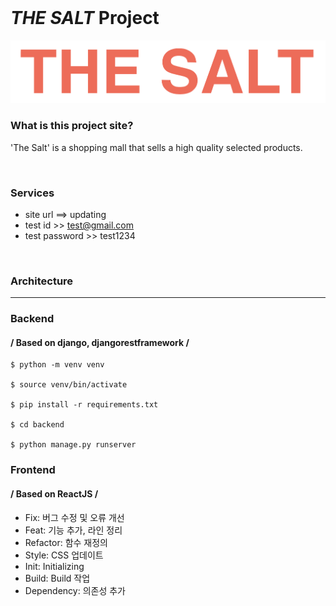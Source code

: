 </br>

# *THE SALT* Project #
![logo](./platform/src/factory/images/theSalt.png)

### What is this project site? ###
'The Salt' is a shopping mall that sells a high quality selected products.

<br/>

### Services ### 
- site url ==> updating
- test id >> test@gmail.com
- test password >> test1234 

<br/>

### Architecture ###
***
### 

### Backend
#### / Based on django, djangorestframework /
```
$ python -m venv venv

$ source venv/bin/activate

$ pip install -r requirements.txt

$ cd backend

$ python manage.py runserver
```

### Frontend
#### / Based on ReactJS /

* Fix: 버그 수정 및 오류 개선
* Feat: 기능 추가, 라인 정리
* Refactor: 함수 재정의
* Style: CSS 업데이트
* Init: Initializing
* Build: Build 작업
* Dependency: 의존성 추가 
